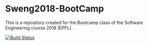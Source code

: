 # Sweng2018-BootCamp
This is a repository created for the Bootcamp class of the Software Engineering course 2018 (EPFL).

[![Build Status](https://travis-ci.org/AAA97AAA/Sweng2018-BootCamp.svg?branch=master)](https://travis-ci.org/AAA97AAA/Sweng2018-BootCamp)

